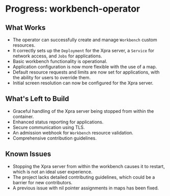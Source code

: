 # Progress: workbench-operator

## What Works
- The operator can successfully create and manage `Workbench` custom resources.
- It correctly sets up the `Deployment` for the Xpra server, a `Service` for network access, and `Jobs` for applications.
- Basic workbench functionality is operational.
- Application configuration is now more flexible with the use of a map.
- Default resource requests and limits are now set for applications, with the ability for users to override them.
- Initial screen resolution can now be configured for the Xpra server.

## What's Left to Build
- Graceful handling of the Xpra server being stopped from within the container.
- Enhanced status reporting for applications.
- Secure communication using TLS.
- An admission webhook for `Workbench` resource validation.
- Comprehensive contribution guidelines.

## Known Issues
- Stopping the Xpra server from within the workbench causes it to restart, which is not an ideal user experience.
- The project lacks detailed contributing guidelines, which could be a barrier for new contributors.
- A previous issue with nil pointer assignments in maps has been fixed. 